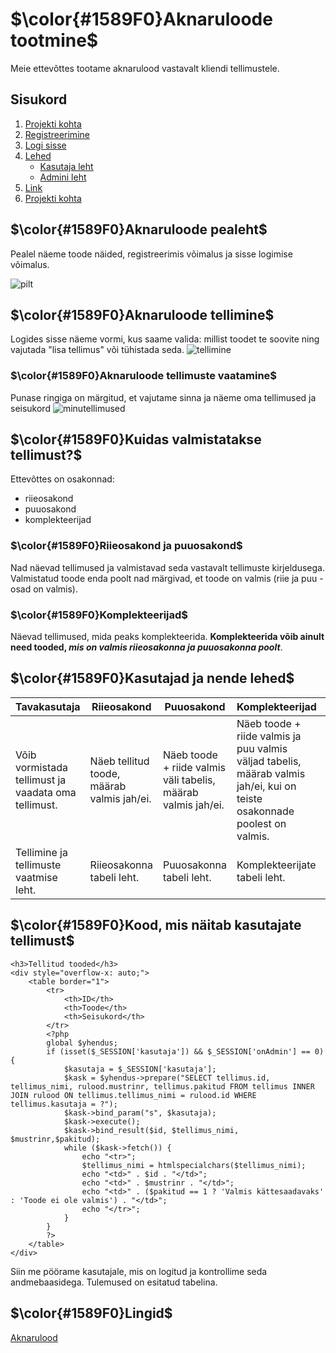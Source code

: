 # $\color{#1589F0}Aknaruloode tootmine$
Meie ettevõttes tootame aknarulood vastavalt kliendi tellimustele.

## Sisukord
1. [Projekti kohta](https://github.com/MartinKemppi/Aknaruloode_tootmine?tab=readme-ov-file#projekti-kohta)
2. [Registreerimine](https://github.com/AntonBuivol/Arvutid/blob/main/README.md#registreerimine)
3. [Logi sisse](https://github.com/AntonBuivol/Arvutid/blob/main/README.md#logi-sisse)
4. [Lehed](https://github.com/AntonBuivol/Arvutid/blob/main/README.md#lehed)
   - [Kasutaja leht](https://github.com/AntonBuivol/Arvutid/blob/main/README.md#kasutaja-leht)
   - [Admini leht](https://github.com/AntonBuivol/Arvutid/blob/main/README.md#admini-leht)
5. [Link](https://github.com/AntonBuivol/Arvutid/blob/main/README.md#link)
6. [Projekti kohta](https://github.com/MartinKemppi/Aknaruloode_tootmine/blob/main/README.md#projekti-kohta)

## $\color{#1589F0}Aknaruloode pealeht$
Pealel näeme toode näided, registreerimis võimalus ja sisse logimise võimalus.

![pilt](https://github.com/MartinKemppi/Aknaruloode_tootmine/assets/120181210/6cb408ef-e830-4293-83dd-b49737f4563e)

## $\color{#1589F0}Aknaruloode tellimine$

Logides sisse näeme vormi, kus saame valida: millist toodet te soovite ning vajutada "lisa tellimus" või tühistada seda.
![tellimine](https://github.com/MartinKemppi/Aknaruloode_tootmine/assets/120181210/e1e47651-36da-427e-b61e-29cca78fe2e4)


### $\color{#1589F0}Aknaruloode tellimuste vaatamine$

Punase ringiga on märgitud, et vajutame sinna ja näeme oma tellimused ja seisukord
![minutellimused](https://github.com/MartinKemppi/Aknaruloode_tootmine/assets/120181210/a4c99212-3978-43a9-bae6-cb95cb7b37e5)

##  $\color{#1589F0}Kuidas valmistatakse tellimust?$
Ettevõttes on osakonnad:
* riieosakond
* puuosakond
* komplekteerijad

### $\color{#1589F0}Riieosakond ja puuosakond$
Nad näevad tellimused ja valmistavad seda vastavalt tellimuste kirjeldusega. Valmistatud toode enda poolt nad märgivad, et toode on valmis (riie ja puu -osad on valmis).

### $\color{#1589F0}Komplekteerijad$
Näevad tellimused, mida peaks komplekteerida. **Komplekteerida võib ainult need tooded, _mis on valmis riieosakonna ja puuosakonna poolt_**.

##  $\color{#1589F0}Kasutajad ja nende lehed$

| Tavakasutaja  | Riieosakond | Puuosakond | Komplekteerijad | Admin |
| ------------- | ------------- | ------------- | ------------- | ------------- |
| Võib vormistada tellimust ja vaadata oma tellimust.  | Näeb tellitud toode, määrab valmis jah/ei.  | Näeb toode + riide valmis väli tabelis, määrab valmis jah/ei. | Näeb toode + riide valmis ja puu valmis väljad tabelis, määrab valmis jah/ei, kui on teiste osakonnade poolest on valmis.  | Võib kustutada tellimused ja näha tellimused. |
| Tellimine ja tellimuste vaatmise leht. | Riieosakonna tabeli leht. | Puuosakonna tabeli leht. | Komplekteerijate tabeli leht. | Admin tabeli leht. |

## $\color{#1589F0}Kood, mis näitab kasutajate tellimust$
```
<h3>Tellitud tooded</h3>
<div style="overflow-x: auto;">
    <table border="1">
        <tr>
            <th>ID</th>
            <th>Toode</th>
            <th>Seisukord</th>
        </tr>
        <?php
        global $yhendus;
        if (isset($_SESSION['kasutaja']) && $_SESSION['onAdmin'] == 0) {
            $kasutaja = $_SESSION['kasutaja'];
            $kask = $yhendus->prepare("SELECT tellimus.id, tellimus_nimi, rulood.mustrinr, tellimus.pakitud FROM tellimus INNER JOIN rulood ON tellimus.tellimus_nimi = rulood.id WHERE tellimus.kasutaja = ?");
            $kask->bind_param("s", $kasutaja);
            $kask->execute();
            $kask->bind_result($id, $tellimus_nimi, $mustrinr,$pakitud);
            while ($kask->fetch()) {
                echo "<tr>";
                $tellimus_nimi = htmlspecialchars($tellimus_nimi);
                echo "<td>" . $id . "</td>";
                echo "<td>" . $mustrinr . "</td>";
                echo "<td>" . ($pakitud == 1 ? 'Valmis kättesaadavaks' : 'Toode ei ole valmis') . "</td>";
                echo "</tr>";
            }
        }
        ?>
    </table>
</div>
```
Siin me pöörame kasutajale, mis on logitud ja kontrollime seda andmebaasidega. Tulemused on esitatud tabelina.

## $\color{#1589F0}Lingid$
[Aknarulood](https://martinkemppi22.thkit.ee/content/Aknarulood/index.php)
